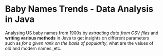# Baby Names Trends - Data Analysis in Java
Analysing US baby names from 1900s by *extracting data from CSV files* and **writing various methods** in Java to get insights on different parameters such as *for a given rank on the basis of popularity*, what are the values of old and modern names.,etc. 

